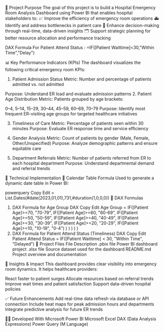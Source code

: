 📌 Project Purpose
The goal of this project is to build a Hospital Emergency Room Analysis Dashboard using Power BI that enables hospital stakeholders to:
📈 Improve the efficiency of emergency room operations
🚑 Identify and address bottlenecks in patient care
🧠 Enhance decision-making through real-time, data-driven insights
🗂️ Support strategic planning for better resource allocation and performance tracking

DAX Formula For Patient Attend Status :
=IF([Patient Waittime]<30,"Within Time","Delay")

📊 Key Performance Indicators (KPIs)
The dashboard visualizes the following critical emergency room KPIs:

1. Patient Admission Status
Metric: Number and percentage of patients admitted vs. not admitted

Purpose: Understand ER load and evaluate admission patterns
2. Patient Age Distribution
Metric: Patients grouped by age brackets:

0–4, 5–14, 15–29, 30–44, 45–59, 60–69, 70–79
Purpose: Identify most frequent ER-visiting age groups for targeted healthcare initiatives

3. Timeliness of Care
Metric: Percentage of patients seen within 30 minutes
Purpose: Evaluate ER response time and service efficiency

4. Gender Analysis
Metric: Count of patients by gender (Male, Female, Other/Unspecified)
Purpose: Analyze demographic patterns and ensure equitable care

5. Department Referrals
Metric: Number of patients referred from ER to each hospital department
Purpose: Understand departmental demand and referral trends

🧮 Technical Implementation
📅 Calendar Table Formula
Used to generate a dynamic date table in Power BI:

powerquery
Copy
Edit
= List.Dates(#date(2023,01,01),731,#duration(1,0,0,0))
🧠 DAX Formulas
1. DAX Formula for Age Group
DAX
Copy
Edit
Age Group = 
IF([Patient Age]>=70, "70-79",
    IF([Patient Age]>=60, "60-69",
        IF([Patient Age]>=50, "50-59",
            IF([Patient Age]>=40, "40-49",
                IF([Patient Age]>=30, "30-39",
                    IF([Patient Age]>=20, "20-29",
                      IF([Patient Age]>=10, "10-19", "0-4") 
                )
            )
        )
    )
)
3. DAX Formula for Patient Attend Status (Timeliness)
DAX
Copy
Edit
Patient Attend Status = 
IF([Patient Waittime] < 30, "Within Time", "Delayed")
📂 Project Files
File	Description
.pbix file	Power BI dashboard project
.xlsx file	Source dataset used for the dashboard
README.md	Project overview and documentation

📌 Insights & Impact
This dashboard provides clear visibility into emergency room dynamics. It helps healthcare providers:

React faster to patient surges
Allocate resources based on referral trends
Improve wait times and patient satisfaction
Support data-driven hospital policies

✅ Future Enhancements
Add real-time data refresh via database or API connection
Include heat maps for peak admission hours and departments
Integrate predictive analysis for future ER trends

🧑‍💻 Developed With
Microsoft Power BI
Microsoft Excel
DAX (Data Analysis Expressions)
Power Query (M Language)










